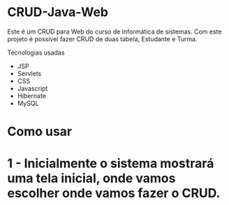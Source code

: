 # CRUD-Java-Web

Este é um CRUD para Web do curso de informática de sistemas. Com este projeto é possível fazer CRUD de duas tabela, Estudante e Turma.

Tecnologias usadas
 * JSP
 * Servlets
 * CSS
 * Javascript
 * Hibernate
 * MySQL
 
 # Como usar
 # 1 - Inicialmente o sistema mostrará uma tela inicial, onde vamos escolher onde vamos fazer o CRUD.
 
 
 
